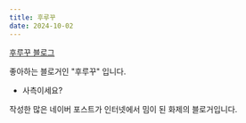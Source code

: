 ```yaml
---
title: 후루꾸
date: 2024-10-02
---
```

[후루꾸 블로그](https://blog.naver.com/furuku_)

좋아하는 블로거인 "후루꾸" 입니다. 

<!--more-->

- 사측이세요?

작성한 많은 네이버 포스트가 인터넷에서 밈이 된 화제의 블로거입니다. 

